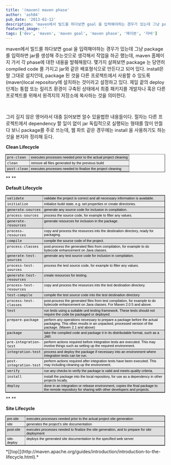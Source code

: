 ```yaml
---
title: '(maven) maven phase'
author: 'ash84'
pub_date: '2013-02-12'
description: 'maven에서 빌드를 하다보면 goal 을 입력해야하는 경우가 있는데 그냥 package 를 입력하면 jar를 생성해 주는것으로 생각해서 작업을 하곤 했는데, maven 홈페이지 가서 각 phase에 대한 내용을 발췌해왔다. 몇가지 살펴보면 package 는 당연히 compiled code 를 가지고 jar와 같은 배포형식으로 만든다고 되어 있다. install은 말 그대로 설치인데, package 된 것을 다른 프로젝트에서 사용할 수 있도록 (maven)local repos'
featured_image: ''
tags: ['dev', 'maven', 'maven goal', 'maven phase', '메이븐', '자바']
---
```



<span style="font-size: 11pt;">maven에서 빌드를 하다보면 goal 을 입력해야하는 경우가 있는데 그냥 package 를 입력하면 jar를 생성해 주는것으로 생각해서 작업을 하곤 했는데, maven 홈페이지 가서 각 phase에 대한 내용을 발췌해왔다. 몇가지 살펴보면 package 는 당연히 compiled code 를 가지고 jar와 같은 배포형식으로 만든다고 되어 있다. install은 말 그대로 설치인데, package 된 것을 다른 프로젝트에서 사용할 수 있도록 (maven)local repository에 설치하는 것이라고 설정하고 있다. 제일 끝의 deploy 단계는 통합 또는 릴리즈 환경이 구축된 상태에서 최종 패키지를 개발자나 혹은 다른 프로젝트를 위해서</span><span style="font-size: 11pt;"> 원격지의 저장소에 복사하는 것을 의미한다. </span><span style="font-size: 11pt;"> </span>

<span style="font-size: 11pt;"> </span>

<span style="font-size: 11pt;">그리 길지 않은 영어라서 대충 읽어보면 알수 있을법한 내용들이다. 필자는 다른 프로젝트에서 </span><span style="font-size: 11pt;">dependency 할 일이 없이 jar 독립적으로 실행되는 형태를 많이 만들다 보니 package를 주로 쓰는데, 웹 파트 같은 경우에는 install 을 사용하기도 하는 것을 본지라 정리해 둔다. </span>

**Clean Lifecycle**

<table border="1" class="bodyTable" style="padding: 0px; width: 100%; margin-left: -2px; margin-right: -2px; font-size: 10px; color: rgb(0, 0, 0); font-family: Verdana, Helvetica, Arial, sans-serif;"><tbody><tr class="a" style="background-color: rgb(221, 221, 221);"><td align="left" style="font-family: Verdana, Helvetica, Arial, sans-serif; font-size: 11px; padding: 2px 4px; vertical-align: top;"><tt>pre-clean</tt></td><td align="left" style="font-family: Verdana, Helvetica, Arial, sans-serif; font-size: 11px; padding: 2px 4px; vertical-align: top;">executes processes needed prior to the actual project cleaning</td></tr><tr class="b" style="background-color: rgb(238, 238, 238);"><td align="left" style="font-family: Verdana, Helvetica, Arial, sans-serif; font-size: 11px; padding: 2px 4px; vertical-align: top;"><tt>clean</tt></td><td align="left" style="font-family: Verdana, Helvetica, Arial, sans-serif; font-size: 11px; padding: 2px 4px; vertical-align: top;">remove all files generated by the previous build</td></tr><tr class="a" style="background-color: rgb(221, 221, 221);"><td align="left" style="font-family: Verdana, Helvetica, Arial, sans-serif; font-size: 11px; padding: 2px 4px; vertical-align: top;"><tt>post-clean</tt></td><td align="left" style="font-family: Verdana, Helvetica, Arial, sans-serif; font-size: 11px; padding: 2px 4px; vertical-align: top;">executes processes needed to finalize the project cleaning</td></tr></tbody></table>**  
**

**Default Lifecycle**

<table border="1" class="bodyTable" style="padding: 0px; width:100%; margin-left: -2px; margin-right: -2px; font-size: 10px; color: rgb(0, 0, 0); font-family: Verdana, Helvetica, Arial, sans-serif;"><tbody><tr class="a" style="background-color: rgb(221, 221, 221);"><td align="left" style="font-family: Verdana, Helvetica, Arial, sans-serif; font-size: 11px; padding: 2px 4px; vertical-align: top;"><tt>validate</tt></td><td align="left" style="font-family: Verdana, Helvetica, Arial, sans-serif; font-size: 11px; padding: 2px 4px; vertical-align: top;">validate the project is correct and all necessary information is available.</td></tr><tr class="b" style="background-color: rgb(238, 238, 238);"><td align="left" style="font-family: Verdana, Helvetica, Arial, sans-serif; font-size: 11px; padding: 2px 4px; vertical-align: top;"><tt>initialize</tt></td><td align="left" style="font-family: Verdana, Helvetica, Arial, sans-serif; font-size: 11px; padding: 2px 4px; vertical-align: top;">initialize build state, e.g. set properties or create directories.</td></tr><tr class="a" style="background-color: rgb(221, 221, 221);"><td align="left" style="font-family: Verdana, Helvetica, Arial, sans-serif; font-size: 11px; padding: 2px 4px; vertical-align: top;"><tt>generate-sources</tt></td><td align="left" style="font-family: Verdana, Helvetica, Arial, sans-serif; font-size: 11px; padding: 2px 4px; vertical-align: top;">generate any source code for inclusion in compilation.</td></tr><tr class="b" style="background-color: rgb(238, 238, 238);"><td align="left" style="font-family: Verdana, Helvetica, Arial, sans-serif; font-size: 11px; padding: 2px 4px; vertical-align: top;"><tt>process-sources</tt></td><td align="left" style="font-family: Verdana, Helvetica, Arial, sans-serif; font-size: 11px; padding: 2px 4px; vertical-align: top;">process the source code, for example to filter any values.</td></tr><tr class="a" style="background-color: rgb(221, 221, 221);"><td align="left" style="font-family: Verdana, Helvetica, Arial, sans-serif; font-size: 11px; padding: 2px 4px; vertical-align: top;"><tt>generate-resources</tt></td><td align="left" style="font-family: Verdana, Helvetica, Arial, sans-serif; font-size: 11px; padding: 2px 4px; vertical-align: top;">generate resources for inclusion in the package.</td></tr><tr class="b" style="background-color: rgb(238, 238, 238);"><td align="left" style="font-family: Verdana, Helvetica, Arial, sans-serif; font-size: 11px; padding: 2px 4px; vertical-align: top;"><tt>process-resources</tt></td><td align="left" style="font-family: Verdana, Helvetica, Arial, sans-serif; font-size: 11px; padding: 2px 4px; vertical-align: top;">copy and process the resources into the destination directory, ready for packaging.</td></tr><tr class="a" style="background-color: rgb(221, 221, 221);"><td align="left" style="font-family: Verdana, Helvetica, Arial, sans-serif; font-size: 11px; padding: 2px 4px; vertical-align: top;"><tt>compile</tt></td><td align="left" style="font-family: Verdana, Helvetica, Arial, sans-serif; font-size: 11px; padding: 2px 4px; vertical-align: top;">compile the source code of the project.</td></tr><tr class="b" style="background-color: rgb(238, 238, 238);"><td align="left" style="font-family: Verdana, Helvetica, Arial, sans-serif; font-size: 11px; padding: 2px 4px; vertical-align: top;"><tt>process-classes</tt></td><td align="left" style="font-family: Verdana, Helvetica, Arial, sans-serif; font-size: 11px; padding: 2px 4px; vertical-align: top;">post-process the generated files from compilation, for example to do bytecode enhancement on Java classes.</td></tr><tr class="a" style="background-color: rgb(221, 221, 221);"><td align="left" style="font-family: Verdana, Helvetica, Arial, sans-serif; font-size: 11px; padding: 2px 4px; vertical-align: top;"><tt>generate-test-sources</tt></td><td align="left" style="font-family: Verdana, Helvetica, Arial, sans-serif; font-size: 11px; padding: 2px 4px; vertical-align: top;">generate any test source code for inclusion in compilation.</td></tr><tr class="b" style="background-color: rgb(238, 238, 238);"><td align="left" style="font-family: Verdana, Helvetica, Arial, sans-serif; font-size: 11px; padding: 2px 4px; vertical-align: top;"><tt>process-test-sources</tt></td><td align="left" style="font-family: Verdana, Helvetica, Arial, sans-serif; font-size: 11px; padding: 2px 4px; vertical-align: top;">process the test source code, for example to filter any values.</td></tr><tr class="a" style="background-color: rgb(221, 221, 221);"><td align="left" style="font-family: Verdana, Helvetica, Arial, sans-serif; font-size: 11px; padding: 2px 4px; vertical-align: top;"><tt>generate-test-resources</tt></td><td align="left" style="font-family: Verdana, Helvetica, Arial, sans-serif; font-size: 11px; padding: 2px 4px; vertical-align: top;">create resources for testing.</td></tr><tr class="b" style="background-color: rgb(238, 238, 238);"><td align="left" style="font-family: Verdana, Helvetica, Arial, sans-serif; font-size: 11px; padding: 2px 4px; vertical-align: top;"><tt>process-test-resources</tt></td><td align="left" style="font-family: Verdana, Helvetica, Arial, sans-serif; font-size: 11px; padding: 2px 4px; vertical-align: top;">copy and process the resources into the test destination directory.</td></tr><tr class="a" style="background-color: rgb(221, 221, 221);"><td align="left" style="font-family: Verdana, Helvetica, Arial, sans-serif; font-size: 11px; padding: 2px 4px; vertical-align: top;"><tt>test-compile</tt></td><td align="left" style="font-family: Verdana, Helvetica, Arial, sans-serif; font-size: 11px; padding: 2px 4px; vertical-align: top;">compile the test source code into the test destination directory</td></tr><tr class="b" style="background-color: rgb(238, 238, 238);"><td align="left" style="font-family: Verdana, Helvetica, Arial, sans-serif; font-size: 11px; padding: 2px 4px; vertical-align: top;"><tt>process-test-classes</tt></td><td align="left" style="font-family: Verdana, Helvetica, Arial, sans-serif; font-size: 11px; padding: 2px 4px; vertical-align: top;">post-process the generated files from test compilation, for example to do bytecode enhancement on Java classes. For Maven 2.0.5 and above.</td></tr><tr class="a" style="background-color: rgb(221, 221, 221);"><td align="left" style="font-family: Verdana, Helvetica, Arial, sans-serif; font-size: 11px; padding: 2px 4px; vertical-align: top;"><tt>test</tt></td><td align="left" style="font-family: Verdana, Helvetica, Arial, sans-serif; font-size: 11px; padding: 2px 4px; vertical-align: top;">run tests using a suitable unit testing framework. These tests should not require the code be packaged or deployed.</td></tr><tr class="b" style="background-color: rgb(238, 238, 238);"><td align="left" style="font-family: Verdana, Helvetica, Arial, sans-serif; font-size: 11px; padding: 2px 4px; vertical-align: top; height: 38px;"><tt>prepare-package</tt></td><td align="left" style="font-family: Verdana, Helvetica, Arial, sans-serif; font-size: 11px; padding: 2px 4px; vertical-align: top; height: 38px;">perform any operations necessary to prepare a package before the actual packaging. This often results in an unpacked, processed version of the package. (Maven 2.1 and above)</td></tr><tr class="a" style="background-color: rgb(221, 221, 221);"><td align="left" style="font-family: Verdana, Helvetica, Arial, sans-serif; font-size: 11px; padding: 2px 4px; vertical-align: top;"><tt>package</tt></td><td align="left" style="font-family: Verdana, Helvetica, Arial, sans-serif; font-size: 11px; padding: 2px 4px; vertical-align: top;">take the compiled code and package it in its distributable format, such as a JAR.</td></tr><tr class="b" style="background-color: rgb(238, 238, 238);"><td align="left" style="font-family: Verdana, Helvetica, Arial, sans-serif; font-size: 11px; padding: 2px 4px; vertical-align: top;"><tt>pre-integration-test</tt></td><td align="left" style="font-family: Verdana, Helvetica, Arial, sans-serif; font-size: 11px; padding: 2px 4px; vertical-align: top;">perform actions required before integration tests are executed. This may involve things such as setting up the required environment.</td></tr><tr class="a" style="background-color: rgb(221, 221, 221);"><td align="left" style="font-family: Verdana, Helvetica, Arial, sans-serif; font-size: 11px; padding: 2px 4px; vertical-align: top;"><tt>integration-test</tt></td><td align="left" style="font-family: Verdana, Helvetica, Arial, sans-serif; font-size: 11px; padding: 2px 4px; vertical-align: top;">process and deploy the package if necessary into an environment where integration tests can be run.</td></tr><tr class="b" style="background-color: rgb(238, 238, 238);"><td align="left" style="font-family: Verdana, Helvetica, Arial, sans-serif; font-size: 11px; padding: 2px 4px; vertical-align: top;"><tt>post-integration-test</tt></td><td align="left" style="font-family: Verdana, Helvetica, Arial, sans-serif; font-size: 11px; padding: 2px 4px; vertical-align: top;">perform actions required after integration tests have been executed. This may including cleaning up the environment.</td></tr><tr class="a" style="background-color: rgb(221, 221, 221);"><td align="left" style="font-family: Verdana, Helvetica, Arial, sans-serif; font-size: 11px; padding: 2px 4px; vertical-align: top;"><tt>verify</tt></td><td align="left" style="font-family: Verdana, Helvetica, Arial, sans-serif; font-size: 11px; padding: 2px 4px; vertical-align: top;">run any checks to verify the package is valid and meets quality criteria.</td></tr><tr class="b" style="background-color: rgb(238, 238, 238);"><td align="left" style="font-family: Verdana, Helvetica, Arial, sans-serif; font-size: 11px; padding: 2px 4px; vertical-align: top;"><tt>install</tt></td><td align="left" style="font-family: Verdana, Helvetica, Arial, sans-serif; font-size: 11px; padding: 2px 4px; vertical-align: top;">install the package into the local repository, for use as a dependency in other projects locally.</td></tr><tr class="a" style="background-color: rgb(221, 221, 221);"><td align="left" style="font-family: Verdana, Helvetica, Arial, sans-serif; font-size: 11px; padding: 2px 4px; vertical-align: top;"><tt>deploy</tt></td><td align="left" style="font-family: Verdana, Helvetica, Arial, sans-serif; font-size: 11px; padding: 2px 4px; vertical-align: top;">done in an integration or release environment, copies the final package to the remote repository for sharing with other developers and projects.</td></tr></tbody></table>**  
**

**Site Lifecycle**

<table border="1" class="bodyTable" style="padding: 0px; width: 100%; margin-left: -2px; margin-right: -2px; font-size: 10px; color: rgb(0, 0, 0); font-family: Verdana, Helvetica, Arial, sans-serif;"><tbody><tr class="a" style="background-color: rgb(221, 221, 221);"><td align="left" style="font-family: Verdana, Helvetica, Arial, sans-serif; font-size: 11px; padding: 2px 4px; vertical-align: top;">pre-site</td><td align="left" style="font-family: Verdana, Helvetica, Arial, sans-serif; font-size: 11px; padding: 2px 4px; vertical-align: top;">executes processes needed prior to the actual project site generation</td></tr><tr class="b" style="background-color: rgb(238, 238, 238);"><td align="left" style="font-family: Verdana, Helvetica, Arial, sans-serif; font-size: 11px; padding: 2px 4px; vertical-align: top;">site</td><td align="left" style="font-family: Verdana, Helvetica, Arial, sans-serif; font-size: 11px; padding: 2px 4px; vertical-align: top;">generates the project’s site documentation</td></tr><tr class="a" style="background-color: rgb(221, 221, 221);"><td align="left" style="font-family: Verdana, Helvetica, Arial, sans-serif; font-size: 11px; padding: 2px 4px; vertical-align: top;">post-site</td><td align="left" style="font-family: Verdana, Helvetica, Arial, sans-serif; font-size: 11px; padding: 2px 4px; vertical-align: top;">executes processes needed to finalize the site generation, and to prepare for site deployment</td></tr><tr class="b" style="background-color: rgb(238, 238, 238);"><td align="left" style="font-family: Verdana, Helvetica, Arial, sans-serif; font-size: 11px; padding: 2px 4px; vertical-align: top;">site-deploy</td><td align="left" style="font-family: Verdana, Helvetica, Arial, sans-serif; font-size: 11px; padding: 2px 4px; vertical-align: top;">deploys the generated site documentation to the specified web server</td></tr></tbody></table>*[[top]](http://maven.apache.org/guides/introduction/introduction-to-the-lifecycle.html).*



